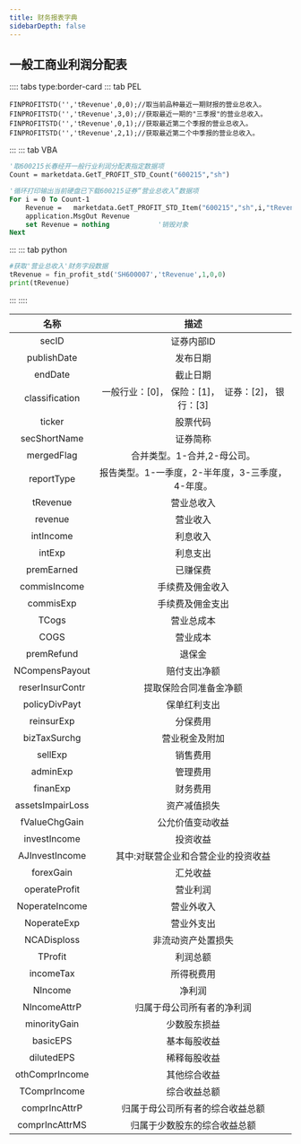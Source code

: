 ```yaml
---
title: 财务报表字典
sidebarDepth: false
---
```


##  一般工商业利润分配表

:::: tabs type:border-card
::: tab PEL
```autoit
FINPROFITSTD('','tRevenue',0,0);//取当前品种最近一期财报的营业总收入。
FINPROFITSTD('','tRevenue',3,0);//获取最近一期的"三季报"的营业总收入。
FINPROFITSTD('','tRevenue',0,1);//获取最近第二个季报的营业总收入。
FINPROFITSTD('','tRevenue',2,1);//获取最近第二个中季报的营业总收入。
```
:::
::: tab VBA
```vb
'取600215长春经开一般行业利润分配表指定数据项
Count = marketdata.GetT_PROFIT_STD_Count("600215","sh")

'循环打印输出当前硬盘已下载600215证券“营业总收入”数据项 
For i = 0 To Count-1
    Revenue =   marketdata.GetT_PROFIT_STD_Item("600215","sh",i,"tRevenue")
    application.MsgOut Revenue
    set Revenue = nothing            '销毁对象 
Next
```
:::
::: tab python
```py
#获取'营业总收入'财务字段数据
tRevenue = fin_profit_std('SH600007','tRevenue',1,0,0)
print(tRevenue)
```
:::
::::

|名称 | 描述 |
|:---------:|:----------:|
|	secID	|	证券内部ID	|
|	publishDate	|	发布日期	|
|	endDate	|	截止日期	|
|	classification	|	一般行业：[0]， 保险：[1]，  证券：[2]， 银行：[3]	|
|	ticker	|	股票代码	|
|	secShortName	|	证券简称	|
|	mergedFlag	|	合并类型。1-合并,2-母公司。	|
|	reportType	|	报告类型。1-一季度，2-半年度，3-三季度，4-年度。	|
|	tRevenue	|	营业总收入	|
|	revenue	|	营业收入	|
|	intIncome	|	利息收入	|
|	intExp	|	利息支出	|
|	premEarned	|	已赚保费	|
|	commisIncome	|	手续费及佣金收入	|
|	commisExp	|	手续费及佣金支出	|
|	TCogs	|	营业总成本	|
|	COGS	|	营业成本	|
|	premRefund	|	退保金	|
|	NCompensPayout	|	赔付支出净额	|
|	reserInsurContr	|	提取保险合同准备金净额	|
|	policyDivPayt	|	保单红利支出	|
|	reinsurExp	|	分保费用	|
|	bizTaxSurchg	|	营业税金及附加	|
|	sellExp	|	销售费用	|
|	adminExp	|	管理费用	|
|	finanExp	|	财务费用	|
|	assetsImpairLoss	|	资产减值损失	|
|	fValueChgGain	|	公允价值变动收益	|
|	investIncome	|	投资收益	|
|	AJInvestIncome	|	其中:对联营企业和合营企业的投资收益	|
|	forexGain	|	汇兑收益	|
|	operateProfit	|	营业利润	|
|	NoperateIncome	|	营业外收入	|
|	NoperateExp	|	营业外支出	|
|	NCADisploss	|	非流动资产处置损失	|
|	TProfit	|	利润总额	|
|	incomeTax	|	所得税费用	|
|	NIncome	|	净利润	|
|	NIncomeAttrP	|	归属于母公司所有者的净利润	|
|	minorityGain	|	少数股东损益	|
|	basicEPS	|	基本每股收益	|
|	dilutedEPS	|	稀释每股收益	|
|	othComprIncome	|	其他综合收益	|
|	TComprIncome	|	综合收益总额	|
|	comprIncAttrP	|	归属于母公司所有者的综合收益总额	|
|	comprIncAttrMS	|	归属于少数股东的综合收益总额	|
